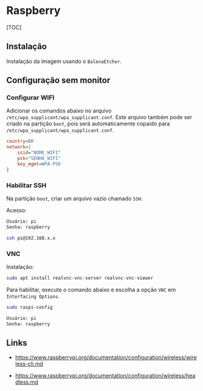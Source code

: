 # Raspberry

[TOC]

## Instalação

Instalação da imagem usando o `BalenaEtcher`.

## Configuração sem monitor

### Configurar WIFI

Adicionar os comandos abaixo no arquivo `/etc/wpa_supplicant/wpa_supplicant.conf`. Este arquivo também pode ser criado na partição `boot`, pois será automaticamente copaido para `/etc/wpa_supplicant/wpa_supplicant.conf`.

```ini
country=BR
network={
    ssid="NOME_WIFI"
    psk="SENHA_WIFI"
    key_mgmt=WPA-PSK
}
```

### Habilitar SSH

Na partição `boot`, criar um arquivo vazio chamado `SSH`.

Acesso:

```bash
Usuário: pi
Senha: raspberry

ssh pi@192.168.x.x
```

### VNC

Instalação:

```bash
sudo apt install realvnc-vnc-server realvnc-vnc-viewer
```

Para habilitar, execute o comando abaixo e escolha a opção `VNC` em `Interfacing Options`.

```bash
sudo raspi-config
```

```bash
Usuário: pi
Senha: raspberry
```

## Links

- <https://www.raspberrypi.org/documentation/configuration/wireless/wireless-cli.md>

- <https://www.raspberrypi.org/documentation/configuration/wireless/headless.md>

